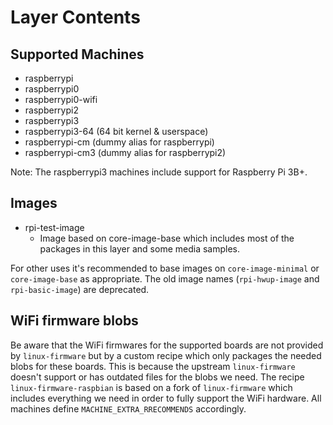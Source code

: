 # Layer Contents

## Supported Machines

* raspberrypi
* raspberrypi0
* raspberrypi0-wifi
* raspberrypi2
* raspberrypi3
* raspberrypi3-64 (64 bit kernel & userspace)
* raspberrypi-cm (dummy alias for raspberrypi)
* raspberrypi-cm3 (dummy alias for raspberrypi2)

Note: The raspberrypi3 machines include support for Raspberry Pi 3B+.

## Images

* rpi-test-image
  * Image based on core-image-base which includes most of the packages in this
    layer and some media samples.

For other uses it's recommended to base images on `core-image-minimal` or
`core-image-base` as appropriate. The old image names (`rpi-hwup-image` and
`rpi-basic-image`) are deprecated.

## WiFi firmware blobs

Be aware that the WiFi firmwares for the supported boards are not provided by
`linux-firmware` but by a custom recipe which only packages the needed blobs
for these boards. This is because the upstream `linux-firmware` doesn't support
or has outdated files for the blobs we need. The recipe
`linux-firmware-raspbian` is based on a fork of `linux-firmware` which
includes everything we need in order to fully support the WiFi hardware. All
machines define `MACHINE_EXTRA_RRECOMMENDS` accordingly.
